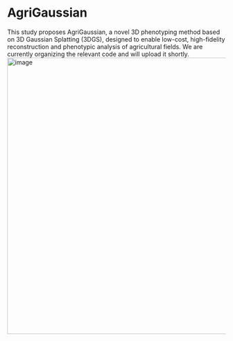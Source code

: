 # AgriGaussian
This study proposes AgriGaussian, a novel 3D phenotyping method based on 3D Gaussian Splatting (3DGS), designed to enable low-cost, high-fidelity reconstruction and phenotypic analysis of agricultural fields. We are currently organizing the relevant code and will upload it shortly.
<img width="1271" height="638" alt="image" src="https://github.com/user-attachments/assets/7edd527a-1ce7-4a78-b555-f9786d29a2d1" />
